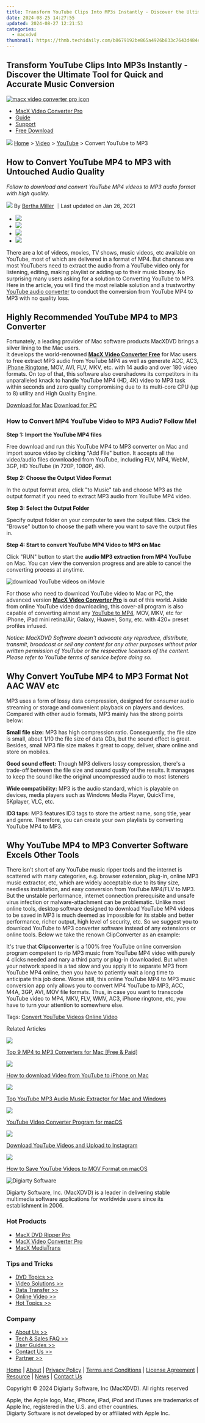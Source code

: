 ```yaml
---
title: Transform YouTube Clips Into MP3s Instantly - Discover the Ultimate Tool for Quick and Accurate Music Conversion
date: 2024-08-25 14:27:55
updated: 2024-08-27 12:21:53
categories:
  - macxdvd
thumbnail: https://thmb.techidaily.com/b8679192be865a4926b833c7643d484e4a5289f4dc9b662f4833af51354f1cda.jpg
---
```


## Transform YouTube Clips Into MP3s Instantly - Discover the Ultimate Tool for Quick and Accurate Music Conversion

[![macx video converter pro icon](https://www.macxdvd.com/mac-dvd-video-converter-how-to/../image-style/new-seo/icon11.png)](https://tools.techidaily.com/macxdvd/products/)

* [MacX Video Converter Pro](https://tools.techidaily.com/macxdvd/products/)
* [Guide](https://tools.techidaily.com/macxdvd/products/)
* [Support](https://tools.techidaily.com/macxdvd/products/)
* [Free Download](https://tools.techidaily.com/macxdvd/products/)



![](https://www.macxdvd.com/mac-dvd-video-converter-how-to/../image-style/new-seo/icon7.png) [Home](https://tools.techidaily.com/macxdvd/products/) \> [Video](https://tools.techidaily.com/macxdvd/products/) \> [YouTube](https://tools.techidaily.com/macxdvd/products/) \> Convert YouTube to MP3

## How to Convert YouTube MP4 to MP3 with Untouched Audio Quality 



_Follow to download and convert YouTube MP4 videos to MP3 audio format with high quality._ 

![](https://www.macxdvd.com/mac-dvd-video-converter-how-to/../image-style/new-seo/icon6.png) By [Bertha Miller](https://www.linkedin.com/in/bertha-miller-7a324990/) ｜Last updated on Jan 26, 2021

* [![](https://www.macxdvd.com/mac-dvd-video-converter-how-to/../image-style/new-seo/share-fa.jpg)](https://www.facebook.com/sharer/sharer.php?u=https://www.macxdvd.com/mac-dvd-video-converter-how-to/convert-youtube-mp4-to-mp3.htm)
* [![](https://www.macxdvd.com/mac-dvd-video-converter-how-to/../image-style/new-seo/share-tw.jpg)](https://twitter.com/intent/tweet?url=https://www.macxdvd.com/mac-dvd-video-converter-how-to/convert-youtube-mp4-to-mp3.htm&text=)
* [![](https://www.macxdvd.com/mac-dvd-video-converter-how-to/../image-style/new-seo/share-email.jpg)](https://www.macxdvd.com/mac-dvd-video-converter-how-to/mailto:info@example.com?&subject=&body=https://www.macxdvd.com/mac-dvd-video-converter-how-to/convert-youtube-mp4-to-mp3.htm)
* [![](https://www.macxdvd.com/mac-dvd-video-converter-how-to/../image-style/new-seo/share-in.jpg)](https://www.linkedin.com/shareArticle?mini=true&url=https://www.macxdvd.com/mac-dvd-video-converter-how-to/convert-youtube-mp4-to-mp3.htm&title=&summary=&source=)

There are a lot of videos, movies, TV shows, music videos, etc available on YouTube, most of which are delivered in a format of MP4\. But chances are most YouTubers need to extract the audio from a YouTube video only for listening, editing, making playlist or adding up to their music library. No surprising many users asking for a solution to Converting YouTube to MP3\. Here in the article, you will find the most reliable solution and a trustworthy [YouTube audio converter](https://tools.techidaily.com/macxdvd/products/) to conduct the conversion from YouTube MP4 to MP3 with no quality loss. 

## Highly Recommended YouTube MP4 to MP3 Converter 

 Fortunately, a leading provider of Mac software products MacXDVD brings a silver lining to the Mac users.  
 It develops the world-renowned [**MacX Video Converter Free**](https://tools.techidaily.com/macxdvd/products/) for Mac users to free extract MP3 audio from YouTube MP4 as well as generate ACC, AC3, [iPhone Ringtone](https://tools.techidaily.com/macxdvd/products/), MOV, AVI, FLV, MKV, etc. with 14 audio and over 180 video formats. On top of that, this software also overshadows its competitors in its unparalleled knack to handle YouTube MP4 (HD, 4K) video to MP3 task within seconds and zero quality compromising due to its multi-core CPU (up to 8) utility and High Quality Engine.

[Download for Mac](https://tools.techidaily.com/macxdvd/products/) [Download for PC](https://tools.techidaily.com/macxdvd/products/) 

###  How to Convert MP4 YouTube Video to MP3 Audio? Follow Me! 

**Step 1: Import the YouTube MP4 files**

Free download and run this YouTube MP4 to MP3 converter on Mac and import source video by clicking "Add File" button. It accepts all the video/audio files downloaded from YouTube, including FLV, MP4, WebM, 3GP, HD YouTube (in 720P, 1080P, 4K).

**Step 2: Choose the Output Video Format**

In the output format area, click "to Music" tab and choose MP3 as the output format if you need to extract MP3 audio from YouTube MP4 video.

**Step 3: Select the Output Folder**

Specify output folder on your computer to save the output files. Click the "Browse" button to choose the path where you want to save the output files in.

**Step 4: Start to convert YouTube MP4 Video to MP3 on Mac**

Click "RUN" button to start the   **audio MP3 extraction from MP4 YouTube** on Mac. You can view the conversion progress and are able to cancel the converting process at anytime. 

![download YouTube videos on iMovie](https://www.macxdvd.com/mac-dvd-video-converter-how-to/article-image/mac-youtube-to-mp3-downloader.jpg) 

For those who need to download YouTube video to Mac or PC, the advanced version [**MacX Video Converter Pro**](https://tools.techidaily.com/macxdvd/products/) is out of this world. Aside from online YouTube video downloading, this cover-all program is also capable of converting almost any [YouTube to MP4](https://tools.techidaily.com/macxdvd/products/), MOV, MKV, etc for iPhone, iPad mini retina/Air, Galaxy, Huawei, Sony, etc. with 420+ preset profiles infused. 

_Notice: MacXDVD Software doesn't advocate any reproduce, distribute, transmit, broadcast or sell any content for any other purposes without prior written permission of YouTube or the respective licensors of the content. Please refer to YouTube terms of service before doing so._

## Why Convert YouTube MP4 to MP3 Format Not AAC WAV etc 

MP3 uses a form of lossy data compression, designed for consumer audio streaming or storage and convenient playback on players and devices. Compared with other audio formats, MP3 mainly has the strong points below: 

**Small file size:** MP3 has high compression ratio. Consequently, the file size is small, about 1/10 the file size of data CDs, but the sound effect is great. Besides, small MP3 file size makes it great to copy, deliver, share online and store on mobiles.

**Good sound effect:** Though MP3 delivers lossy compression, there's a trade-off between the file size and sound quality of the results. It manages to keep the sound like the original uncompressed audio to most listeners

**Wide compatibility:** MP3 is the audio standard, which is playable on devices, media players such as Windows Media Player, QuickTime, 5Kplayer, VLC, etc. 

**ID3 taps:** MP3 features ID3 tags to store the artiest name, song title, year and genre. Therefore, you can create your own playlists by converting YouTube MP4 to MP3\. 

## Why YouTube MP4 to MP3 Converter Software Excels Other Tools 

There isn't short of any YouTube music ripper tools and the internet is scattered with many categories, e.g. browser extension, plug-in, online MP3 music extractor, etc, which are widely acceptable due to its tiny size, needless installation, and easy conversion from YouTube MP4/FLV to MP3\. But the unstable performance, internet connection prerequisite and unsafe virus infection or malware-attachment can be problematic. Unlike most online tools, desktop software designed to download YouTube MP4 videos to be saved in MP3 is much deemed as impossible for its stable and better performance, richer output, high level of security, etc. So we suggest you to download YouTube to MP3 converter software instead of any extensions or online tools. Below we take the renown ClipConverter as an example: 

 It's true that **Clipconverter** is a 100% free YouTube online conversion program competent to rip MP3 music from YouTube MP4 video with purely 4 clicks needed and nary a third party or plug-in downloaded. But when your network speed is a tad slow and you apply it to separate MP3 from YouTube MP4 online, then you have to patiently wait a long time to anticipate this job done. Worse still, this online YouTube MP4 to MP3 music conversion app only allows you to convert MP4 YouTube to MP3, ACC, M4A, 3GP, AVI, MOV file formats. Thus, in case you want to transcode YouTube video to MP4, MKV, FLV, WMV, AC3, iPhone ringtone, etc, you have to turn your attention to somewhere else. 

Tags: [Convert YouTube Videos](https://tools.techidaily.com/macxdvd/products/) [Online Video](https://tools.techidaily.com/macxdvd/products/) 



Related Articles

![](https://www.macxdvd.com/mac-dvd-video-converter-how-to/../image-style/new-seo/pic7.jpg)

[Top 9 MP4 to MP3 Converters for Mac \[Free & Paid\]](https://tools.techidaily.com/macxdvd/products/) 

![](https://www.macxdvd.com/mac-dvd-video-converter-how-to/../image-style/new-seo/pic6.jpg)

[How to download Video from YouTube to iPhone on Mac](https://tools.techidaily.com/macxdvd/products/) 

![](https://www.macxdvd.com/mac-dvd-video-converter-how-to/../image-style/new-seo/pic5.jpg)

[Top YouTube MP3 Audio Music Extractor for Mac and Windows](https://tools.techidaily.com/macxdvd/products/) 

![](https://www.macxdvd.com/mac-dvd-video-converter-how-to/../image-style/new-seo/pic4.jpg)

[YouTube Video Converter Program for macOS](https://tools.techidaily.com/macxdvd/products/) 

![](https://www.macxdvd.com/mac-dvd-video-converter-how-to/../image-style/new-seo/pic3.jpg)

[Download YouTube Videos and Upload to Instagram](https://tools.techidaily.com/macxdvd/products/) 

![](https://www.macxdvd.com/mac-dvd-video-converter-how-to/../image-style/new-seo/pic2.jpg)

[How to Save YouTube Videos to MOV Format on macOS](https://www.macxdvd.com/mac-dvd-video-converter-how-to/download-convert-youtube-videos-to-mov-on-mac.htm 
) 



![Digiarty Software](https://www.macxdvd.com/mac-dvd-video-converter-how-to/../icon/logo.png) 

Digiarty Software, Inc. (MacXDVD) is a leader in delivering stable multimedia software applications for worldwide users since its establishment in 2006.

### Hot Products

* [MacX DVD Ripper Pro](https://tools.techidaily.com/macxdvd/products/)
* [MacX Video Converter Pro](https://tools.techidaily.com/macxdvd/products/)
* [MacX MediaTrans](https://tools.techidaily.com/macxdvd/products/)

### Tips and Tricks

* [DVD Topics >>](https://tools.techidaily.com/macxdvd/products/)
* [Video Solutions >>](https://tools.techidaily.com/macxdvd/products/)
* [Data Transfer >>](https://tools.techidaily.com/macxdvd/products/)
* [Online Video >>](https://tools.techidaily.com/macxdvd/products/)
* [Hot Topics >>](https://tools.techidaily.com/macxdvd/products/)

### Company

* [About Us >>](https://tools.techidaily.com/macxdvd/products/)
* [Tech & Sales FAQ >>](https://tools.techidaily.com/macxdvd/products/)
* [User Guides >>](https://tools.techidaily.com/macxdvd/products/)
* [Contact Us >>](https://tools.techidaily.com/macxdvd/products/)
* [Partner >>](https://tools.techidaily.com/macxdvd/products/)



[Home](https://tools.techidaily.com/macxdvd/products/) | [About](https://tools.techidaily.com/macxdvd/products/) | [Privacy Policy](https://tools.techidaily.com/macxdvd/products/) | [Terms and Conditions](https://tools.techidaily.com/macxdvd/products/) | [License Agreement](https://tools.techidaily.com/macxdvd/products/) | [Resource](https://tools.techidaily.com/macxdvd/products/) | [News](https://tools.techidaily.com/macxdvd/products/) | [Contact Us](https://tools.techidaily.com/macxdvd/products/)

Copyright © 2024 Digiarty Software, Inc (MacXDVD). All rights reserved

Apple, the Apple logo, Mac, iPhone, iPad, iPod and iTunes are trademarks of Apple Inc, registered in the U.S. and other countries.  
Digiarty Software is not developed by or affiliated with Apple Inc.

<ins class="adsbygoogle"
     style="display:block"
     data-ad-format="autorelaxed"
     data-ad-client="ca-pub-7571918770474297"
     data-ad-slot="1223367746"></ins>



<ins class="adsbygoogle"
     style="display:block"
     data-ad-client="ca-pub-7571918770474297"
     data-ad-slot="8358498916"
     data-ad-format="auto"
     data-full-width-responsive="true"></ins>
